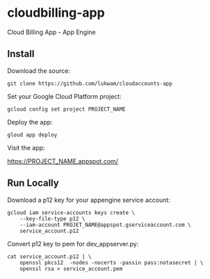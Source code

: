 # cloudbilling-app
Cloud Billing App - App Engine

## Install

Download the source:

`git clone https://github.com/lukwam/cloudaccounts-app`

Set your Google Cloud Platform project:

`gcloud config set project PROJECT_NAME`

Deploy the app:

`gloud app deploy`

Visit the app:

https://PROJECT_NAME.appspot.com/

## Run Locally

Download a p12 key for your appengine service account:

```shell
gcloud iam service-accounts keys create \
    --key-file-type p12 \
    --iam-account PROJET_NAME@appspot.gserviceaccount.com \
    service_account.p12
```

Convert p12 key to pem for dev_appserver.py:

```shell
cat service_account.p12 | \
    openssl pkcs12  -nodes -nocerts -passin pass:notasecret | \
    openssl rsa > service_account.pem
```
